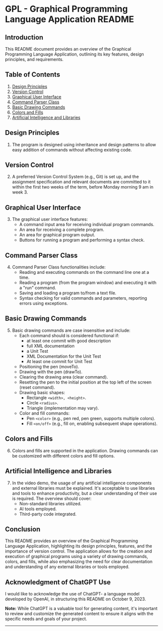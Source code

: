 # GPL - Graphical Programming Language Application README

## Introduction

This README document provides an overview of the Graphical Programming Language Application, outlining its key features, design principles, and requirements.

## Table of Contents

1. [Design Principles](#design-principles)
2. [Version Control](#version-control)
3. [Graphical User Interface](#graphical-user-interface)
4. [Command Parser Class](#command-parser-class)
5. [Basic Drawing Commands](#basic-drawing-commands)
6. [Colors and Fills](#colors-and-fills)
7. [Artificial Intelligence and Libraries](#artificial-intelligence-and-libraries)

## Design Principles<a name="design-principles"></a>

1. The program is designed using inheritance and design patterns to allow easy addition of commands without affecting existing code.

## Version Control<a name="version-control"></a>

2. A preferred Version Control System (e.g., Git) is set up, and the assignment specification and relevant documents are committed to it within the first two weeks of the term, before Monday morning 9 am in week 3.

## Graphical User Interface<a name="graphical-user-interface"></a>

3. The graphical user interface features:
   - A command input area for receiving individual program commands.
   - An area for receiving a complete program.
   - An area for graphical program output.
   - Buttons for running a program and performing a syntax check.

## Command Parser Class<a name="command-parser-class"></a>

4. Command Parser Class functionalities include:
   - Reading and executing commands on the command line one at a time.
   - Reading a program (from the program window) and executing it with a "run" command.
   - Saving and loading a program to/from a text file.
   - Syntax checking for valid commands and parameters, reporting errors using exceptions.


## Basic Drawing Commands<a name="basic-drawing-commands"></a>

5. Basic drawing commands are case insensitive and include:
   - Each command should is considered functional if:
       - at least one commit with good description
       - full XML documentation
       - a Unit Test
       - XML Documentation for the Unit Test
       - At least one commit for Unit Test
   - Positioning the pen (moveTo).
   - Drawing with the pen (drawTo).
   - Clearing the drawing area (clear command).
   - Resetting the pen to the initial position at the top left of the screen (reset command).
   - Drawing basic shapes:
     - Rectangle `<width>, <height>`.
     - Circle `<radius>`.
     - Triangle (implementation may vary).
   - Color and fill commands:
     - Pen `<color>` (e.g., pen red, pen green, supports multiple colors).
     - Fill `<on/off>` (e.g., fill on, enabling subsequent shape operations).

## Colors and Fills<a name="colors-and-fills"></a>

6. Colors and fills are supported in the application. Drawing commands can be customized with different colors and fill options.

## Artificial Intelligence and Libraries<a name="artificial-intelligence-and-libraries"></a>

7. In the video demo, the usage of any artificial intelligence components and external libraries must be explained. It's acceptable to use libraries and tools to enhance productivity, but a clear understanding of their use is required. The overview should cover:
   - Non-standard libraries utilized.
   - AI tools employed.
   - Third-party code integrated.

## Conclusion

This README provides an overview of the Graphical Programming Language Application, highlighting its design principles, features, and the importance of version control. The application allows for the creation and execution of graphical programs using a variety of drawing commands, colors, and fills, while also emphasizing the need for clear documentation and understanding of any external libraries or tools employed.

## Acknowledgment of ChatGPT Use

I would like to acknowledge the use of ChatGPT- a language model developed by OpenAI, in structuring this README on October 9, 2023.

**Note:** While ChatGPT is a valuable tool for generating content, it's important to review and customize the generated content to ensure it aligns with the specific needs and goals of your project.

---
